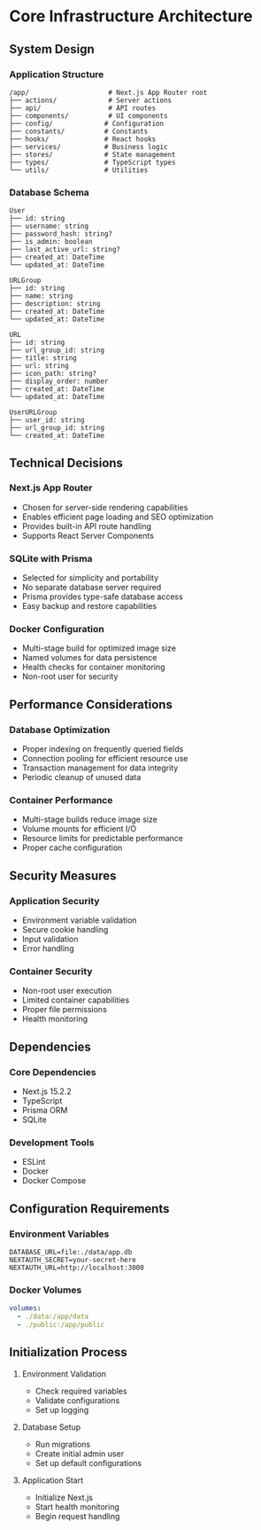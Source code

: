 # Core Infrastructure Architecture

## System Design

### Application Structure
```
/app/                    # Next.js App Router root
├── actions/             # Server actions
├── api/                 # API routes
├── components/          # UI components
├── config/             # Configuration
├── constants/          # Constants
├── hooks/              # React hooks
├── services/           # Business logic
├── stores/             # State management
├── types/              # TypeScript types
└── utils/              # Utilities
```

### Database Schema
```
User
├── id: string
├── username: string
├── password_hash: string?
├── is_admin: boolean
├── last_active_url: string?
├── created_at: DateTime
└── updated_at: DateTime

URLGroup
├── id: string
├── name: string
├── description: string
├── created_at: DateTime
└── updated_at: DateTime

URL
├── id: string
├── url_group_id: string
├── title: string
├── url: string
├── icon_path: string?
├── display_order: number
├── created_at: DateTime
└── updated_at: DateTime

UserURLGroup
├── user_id: string
├── url_group_id: string
└── created_at: DateTime
```

## Technical Decisions

### Next.js App Router
- Chosen for server-side rendering capabilities
- Enables efficient page loading and SEO optimization
- Provides built-in API route handling
- Supports React Server Components

### SQLite with Prisma
- Selected for simplicity and portability
- No separate database server required
- Prisma provides type-safe database access
- Easy backup and restore capabilities

### Docker Configuration
- Multi-stage build for optimized image size
- Named volumes for data persistence
- Health checks for container monitoring
- Non-root user for security

## Performance Considerations

### Database Optimization
- Proper indexing on frequently queried fields
- Connection pooling for efficient resource use
- Transaction management for data integrity
- Periodic cleanup of unused data

### Container Performance
- Multi-stage builds reduce image size
- Volume mounts for efficient I/O
- Resource limits for predictable performance
- Proper cache configuration

## Security Measures

### Application Security
- Environment variable validation
- Secure cookie handling
- Input validation
- Error handling

### Container Security
- Non-root user execution
- Limited container capabilities
- Proper file permissions
- Health monitoring

## Dependencies

### Core Dependencies
- Next.js 15.2.2
- TypeScript
- Prisma ORM
- SQLite

### Development Tools
- ESLint
- Docker
- Docker Compose

## Configuration Requirements

### Environment Variables
```env
DATABASE_URL=file:./data/app.db
NEXTAUTH_SECRET=your-secret-here
NEXTAUTH_URL=http://localhost:3000
```

### Docker Volumes
```yaml
volumes:
  - ./data:/app/data
  - ./public:/app/public
```

## Initialization Process

1. Environment Validation
   - Check required variables
   - Validate configurations
   - Set up logging

2. Database Setup
   - Run migrations
   - Create initial admin user
   - Set up default configurations

3. Application Start
   - Initialize Next.js
   - Start health monitoring
   - Begin request handling 
